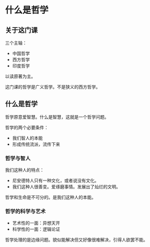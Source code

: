 # 什么是哲学

## 关于这门课

三个主轴：

- 中国哲学
- 西方哲学
- 印度哲学

以读原著为主。

这门课的哲学是广义哲学。不是狭义的西方哲学。

## 什么是哲学

哲学原意爱智慧。什么是智慧，这就是一个哲学问题。

哲学的两个必要条件：

- 我们智人的本能
- 形成传统流派，流传下来

### 哲学与智人

我们这种人的特点：

- 尼安德特人只有一种文化，或者说没有文化。
- 我们这种人很善变。爱琢磨事情。发展出了灿烂的文明。

哲学和生命是不可分的。是我们这种人的本能。

### 哲学的科学与艺术

- 艺术性的一面：异想天开
- 科学性的一面：逻辑论证

哲学处理的是边缘问题。貌似能解决但又好像很难解决，引得人欲罢不能。
